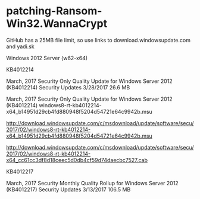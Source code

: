 # patching-Ransom-Win32.WannaCrypt

GitHub has a 25MB file limit, so use links to download.windowsupdate.com and yadi.sk

Windows 2012 Server (w62-x64)

KB4012214

March, 2017 Security Only Quality Update for Windows Server 2012 (KB4012214)  Security Updates 	3/28/2017  26.6 MB


March, 2017 Security Only Quality Update for Windows Server 2012 (KB4012214)
windows8-rt-kb4012214-x64_b14951d29cb4fd880948f5204d54721e64c9942b.msu

http://download.windowsupdate.com/c/msdownload/update/software/secu/2017/02/windows8-rt-kb4012214-x64_b14951d29cb4fd880948f5204d54721e64c9942b.msu

 http://download.windowsupdate.com/c/msdownload/update/software/secu/2017/02/windows8-rt-kb4012214-x64_cc61cc3df8d18ceec5d0db4cf59d74daecbc7527.cab


KB4012217

March, 2017 Security Monthly Quality Rollup for Windows Server 2012 (KB4012217)  Security Updates 	3/13/2017  106.5 MB
  
